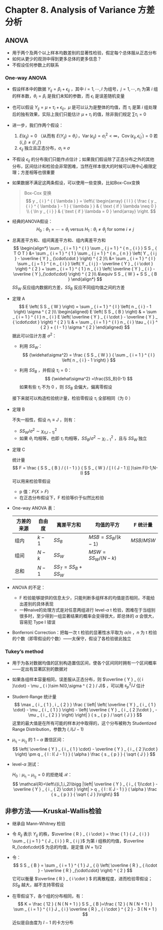 # Chapter 8. Analysis of Variance 方差分析



## ANOVA

- 用于两个及两个以上样本均数差别的显著性检验，假定每个总体服从正态分布
- 如何从更少的观测中得到更多总体的更多信息？
- 不假设任何参数上的联系



### One-way ANOVA

- 假设样本中的数据 $Y_{ij}=\beta _ { i } + \epsilon _ { i j }$ ，其中 $i=1,\cdots,I$ 为组号，$j=1,\cdots,n_i$ 为第 $i$ 组的样本数，$\theta_i=\beta_i$ 是我们未知的参数，而 $\epsilon_i$ 是误差随机变量

- 也可以假设 $Y_{ij}=\mu+\tau_i + \epsilon _ { i j }$，$\mu$ 是可以认为是整体的均值，而 $\tau_i$ 是第 $i$ 组处理后的独有效果，实际上我们只能估计 $\mu+\tau_i$ 的值，除非我们规定 $\sum\tau_i=0$ 

- 进一步，我们作两个假设：
  1. $E \left( \epsilon _ { i j } \right) = 0$ （从而有 $E \left( Y _ { i j } \right) = \theta _ { i }$），$\operatorname { Var } \left( \epsilon _ { i j } \right) = \sigma _ { i } ^ { 2 } < \infty$，$\operatorname { Cov } \left( \epsilon _ { i j } , \epsilon _ { i ^ { \prime } j } ^ { \prime } \right) = 0$ 若 $(i,j)\neq(i',j')$
  2. $\epsilon_{ij}$ 独立且正态分布，$\sigma_i\equiv\sigma$

- 不假设 $\epsilon_{ij}$ 的分布我们只能作点估计；如果我们假设除了正态分布之外的其他分布，区间估计和检验会非常困难，当然在样本很大的时候可以用中心极限定理；方差相等也很重要

- 如果数据不满足这两条假设，可以使用一些变换，比如Box-Cox变换

  > Box-Cox 变换
  > $$
  > y _ { i } ^ { ( \lambda ) } = \left\{ \begin{array} { l l } { \frac { y _ { i } ^ { \lambda } - 1 } { \lambda } } & { \text { if } \lambda \neq 0 } \\ { \ln y _ { i } } & { \text { if } \lambda = 0 } \end{array} \right.
  > $$
  >

- 经典的ANOVA假设：
  $$
  H _ { 0 } : \theta _ { 1 } = \cdots = \theta _ { l } \text { versus } H _ { 1 } : \theta _ { i } \neq \theta _ { j } \text { for some } i \neq j
  $$

- 总离差平方和、组间离差平方和、组内离差平方和
  $$
  \begin{align*}
  \sum _ { i = 1 } ^ { I } \sum _ { j = 1 } ^ { n _ { i } } S S _ { T O T } &= \sum _ { i = 1 } ^ { 1 } \sum _ { j = 1 } ^ { n _ { n } } \left( Y _ { i j } - \overline { Y } _ {\cdot\cdot } \right) ^ { 2 }\\
  &= \sum _ { i = 1 } ^ { I } \sum _ { j = 1 } ^ { n _ { i } } \left( Y _ { i j } - \overline { Y } _ { i \cdot } \right) ^ { 2 } + \sum _ { i = 1 } ^ { 1 } n _ { i } \left( \overline { Y } _ { i } - \overline { Y }_{\cdot\cdot} \right) ^ { 2 }\\
  &\equiv S S _ { W } + S S _ { B }
  \end{align*}
  $$
  $SS_W$ 反应组内数据的方差，$SS_B$ 反应不同组均值之间的方差

- 定理 A
  $$
  E \left( S S _ { W } \right) = \sum _ { i = 1 } ^ { I } \left( n _ { i } - 1 \right) \sigma ^ { 2 }\\
  \begin{aligned} E \left( S S _ { B } \right) & = \sum _ { i = 1 } ^ { I } n _ { i } E \left( \overline { Y } _ { i \cdot } - \overline { Y } _ { \cdot\cdot } \right) ^ { 2 } \\ & = \sum _ { i = 1 } ^ { I } n _ { i } \tau _ { i } ^ { 2 } + ( I - 1 ) \sigma ^ { 2 } \end{aligned}
  $$
  据此可以估计方差 $\sigma^2$：

  - 利用 $SS_W$：
    $$
    {\widehat\sigma^2}  = \frac { S S _ { W } } { \sum _ { i = 1 } ^ { l } \left( n _ { i } - 1 \right) }
    $$

  - 利用 $SS_B$ ，并假设 $\tau_i=0$：
    $$
    {\widehat\sigma^2}  =\frac{SS_B}{I-1}
    $$
    如果有些 $\tau_i$ 不为 $0$ ，则 $SS_B$ 会偏大，偏离零假设

  接下来就可以构造检验统计量，检验零假设 $\tau_i$ 全部相同（为 $0$ ）

- 定理 B

  不失一般性，假设 $n_i\equiv J$ ，则有：

  - $S S _ { W } / \sigma ^ { 2 } \sim \chi _ { I( J - 1 ) } ^ { 2 }$
  - 如果 $\theta_i$ 均相等，也即 $\tau_i$ 均相等，$S S _ { B } / \sigma ^ { 2 } \sim \chi _ { I - 1 } ^ { 2 }$ ，且与 $SS_W$ 独立

- 定理 C

  统计量
  $$
  F = \frac { S S _ { B } / ( I - 1 ) } { S S _ { W } / [ I ( J - 1 )] }\sim F(I-1,N-I)
  $$
  可以用来检验零假设

  - p 值：$P ( X > F )$ 
  - 在正态分布假设下，F 检验等价于似然比检验

- One-way ANOVA 表：

  | 方差的来源 | 自由度 | 离差平方和       | 均值的平方     | F 统计量     |
  | ---------- | ------ | ---------------- | ---- | ---- |
  | 组内       | $k-1$  | $SS_B$           | $MSB=SS_B/(k-1)$ | $MSB/MSW$ |
  | 组间       | $N-k$  | $SS_W$           | $MSW=SS_W/(N-k)$ |      |
  | 总和       | $N-1$  | $SS_T=SS_B+SS_W$ |      |  |

- ANOVA 的不足：
  - F 检验能够提供的信息太少，只能判断多组样本的均值是否相同，不能给出差别的具体表现
  - 一种naive的处理方式是对任意两组进行 level-$\alpha$ t 检验，困难在于当组别很多时，至少得到一组显著结果的概率会变得很大，即总体的 $\alpha$ 会很大，容易犯 Type I 错误
- Bonferroni Correction：把每一次 t 检验的显著性水平取为 $\alpha/n$ ，$n$ 为 t 检验的个数（即零假设的个数）——太保守，假设了各检验彼此独立



### Tukey’s method

- 用于为各对数据均值的区别构造置信区间，使各个区间同时拥有一个区间概率——定出有显著区别的数据对

- 如果各组样本容量相同，误差服从正态分布，则 $\overline { Y } _ {{ i }\cdot} - \mu _ { i }\sim N(0,\sigma ^ { 2 } / J)$ ，可以用 $s_p^2/J$ 估计

- Student-Range 统计量
  $$
  \max _ { i _ { 1 } , i _ { 2 } } \frac { \left| \left( \overline { Y } _ { i _ { 1 } \cdot} - \mu _ { i _ { 1 } } \right) - \left( \overline { Y } _ { i _ { 2 }\cdot } , - \mu _ { i _ { 2 } } \right) \right| } { s _ { p } / \sqrt { J } }
  $$
  这里的最大值是在所有可能的样本对中取得的，这个分布被称为 Studentized Range Distribution，参数为 $I,I(J-1)$

- $\mu _ { i _ { 1 } } - \mu _ { i _ { 2 } }$ 的 $1-\alpha$ 置信区间：
  $$
  \left( \overline { Y } _ { i _ { 1 } \cdot} - \overline { Y } _ { i _ { 2 }\cdot }  \right) \pm q _ { I : I( J - 1 ) } ( \alpha ) \frac { s _ { p } } { \sqrt { J } }
  $$

- level-$\alpha$ 测试：

  $H_0:\mu _ { i _ { 1 } } - \mu _ { i _ { 2 } }=0$ 的拒绝域 $\mathcal{R}$：
  $$
  \mathcal{R}=\left\{(i_1,i_2)\bigg |\left| \overline { Y } _ { i _ { 1}\cdot  } - \overline { Y } _ { i _ { 2}  \cdot } \right| > q _ { I : I( J - 1 ) } ( \alpha ) \frac { s _ { p } } { \sqrt { J } }\right\}
  $$





## 非参方法——Kruskal-Wallis检验

- 继承自 Mann-Whitney 检验

- 令 $R_{ij}$ 表示 $Y_{ij}$ 的秩，$\overline { R } _ { i \cdot } = \frac { 1 } { J _ { i } } \sum _ { j = 1 } ^ { J _ { i } } R _ { i j }$ 为第 $i$ 组秩的均值，$\overline R_{\cdot\cdot}$ 为总的均值，是定值 $(N+1)/2$

- 令：
  $$
  S S _ { B } = \sum _ { i = 1 } ^ { 1 } J _ { i} \left( \overline { R } _ { i\cdot  } - \overline { R } _{\cdot\cdot} \right) ^ { 2 }
  $$
  它可以衡量 $\overline { R } _ { i \cdot } $ 的离散程度，进而检验零假设；$SS_B$ 越大，越不支持零假设

- 在零假设下，各个组的分布相同，有：
  $$
  K = \frac { 12 } { N ( N + 1 ) } S S _ { B }=\frac { 12 } { N ( N + 1 ) } \sum _ { i = 1 } ^ { I } J _ { i } \overline { R } _ { i \cdot } ^ { 2 } - 3 ( N + 1 )
  $$
  近似是自由度为 $I-1$ 的卡方分布